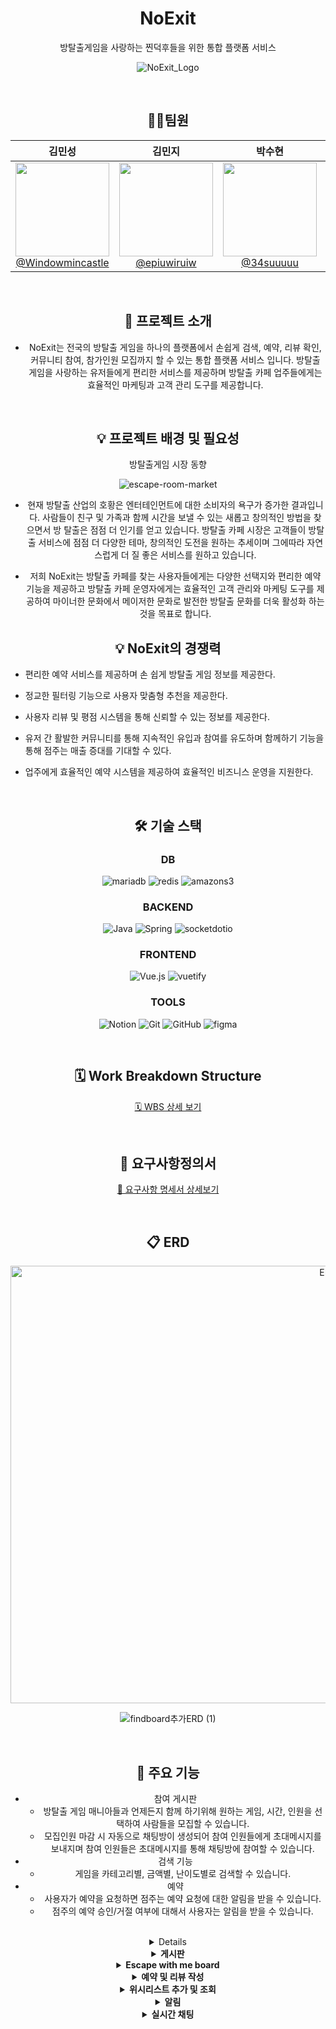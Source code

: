 <div align=center>	

# NoExit
방탈출게임을 사랑하는 찐덕후들을 위한 통합 플랫폼 서비스

![NoExit_Logo](https://github.com/user-attachments/assets/c82287fc-49f0-49ee-8602-a9835d39aafa)

<br/>

## 🙋🏻팀원

| **김민성** | **김민지** | **박수현** | **이명규** |
| :------: |  :------: | :------: | :------: |
| [<img src="https://avatars.githubusercontent.com/Windowmincastle" height=150 width=150> <br/> @Windowmincastle](https://github.com/Windowmincastle) | [<img src="https://avatars.githubusercontent.com/epiuwiruiw" height=150 width=150> <br/> @epiuwiruiw](https://github.com/epiuwiruiw) | [<img src="https://avatars.githubusercontent.com/34suuuuu" height=150 width=150> <br/> @34suuuuu](https://github.com/34suuuuu) | [<img src="https://avatars.githubusercontent.com/leem5514" height=150 width=150> <br/> @leem5514](https://github.com/leem5514) |

<br/>

## 📢 프로젝트 소개
  - NoExit는 전국의 방탈출 게임을 하나의 플랫폼에서 손쉽게 검색, 예약, 리뷰 확인,커뮤니티 참여, 참가인원 모집까지 할 수 있는 통합 플랫폼 서비스 입니다. 방탈출 게임을 사랑하는 유저들에게 편리한 서비스를 제공하며 방탈출 카페 업주들에게는 효율적인 마케팅과 고객 관리 도구를 제공합니다.
<br/>

## 💡 프로젝트 배경 및 필요성

방탈출게임 시장 동향

  ![escape-room-market](https://github.com/user-attachments/assets/4670d24b-8fc1-4d96-9d18-a9b35f8821ec)
  
-  현재 방탈출 산업의 호황은 엔터테인먼트에 대한 소비자의 욕구가 증가한 결과입니다. 사람들이 친구 및 가족과 함께 시간을 보낼 수 있는 새롭고 창의적인 방법을 찾으면서 방 탈출은 점점 더 인기를 얻고 있습니다. 방탈출 카페 시장은 고객들이 방탈출 서비스에 점점 더 다양한 테마, 창의적인 도전을 원하는 추세이며 그에따라 자연스럽게 더 질 좋은 서비스를 원하고 있습니다.
  
- 저희 NoExit는 방탈출 카페를 찾는 사용자들에게는 다양한 선택지와 편리한 예약 기능을 제공하고 방탈출 카페 운영자에게는 효율적인 고객 관리와 마케팅 도구를 제공하여 마이너한 문화에서 메이저한 문화로 발전한 방탈출 문화를 더욱 활성화 하는 것을 목표로 합니다.
    
## 💡 NoExit의 경쟁력
<div align="left">

  
- 편리한 예약 서비스를 제공하며 손 쉽게 방탈출 게임 정보를 제공한다.

  
- 정교한 필터링 기능으로 사용자 맞춤형 추천을 제공한다.

  
- 사용자 리뷰 및 평점 시스템을 통해 신뢰할 수 있는 정보를 제공한다.

  
- 유저 간 활발한 커뮤니티를 통해 지속적인 유입과 참여를 유도하며 함께하기 기능을 통해 점주는 매출 증대를 기대할 수 있다.

  
- 업주에게 효율적인 예약 시스템을 제공하여 효율적인 비즈니스 운영을 지원한다.
</div>


<br/>

## 🛠 기술 스택

###  DB
![mariadb](https://img.shields.io/badge/mariadb-003545?style=for-the-badge&logo=mariadb&logoColor=white)
![redis](https://img.shields.io/badge/redis-FF4438?style=for-the-badge)
![amazons3](https://img.shields.io/badge/amazons3-569A31?style=for-the-badge&logo=amazons3&logoColor=white)

### BACKEND
![Java](https://img.shields.io/badge/java-007396?style=for-the-badge&logo=java&logoColor=white)
![Spring](https://img.shields.io/badge/spring-6DB33F?style=for-the-badge&logo=spring&logoColor=white)
![socketdotio](https://img.shields.io/badge/socketdotio-010101?style=for-the-badge&logo=socketddotio&logoColor=white)

### FRONTEND
![Vue.js](https://img.shields.io/badge/vue.js-4FC08D?style=for-the-badge&logo=vue.js&logoColor=white)
![vuetify](https://img.shields.io/badge/vuetify-1867C0?style=for-the-badge&logo=vuetify&logoColor=white)

### TOOLS
![Notion](https://img.shields.io/badge/notion-181717?style=for-the-badge&logo=notion&logoColor=white)
![Git](https://img.shields.io/badge/git-F05032?style=for-the-badge&logo=git&logoColor=white)
![GitHub](https://img.shields.io/badge/Github-181717?style=for-the-badge&logo=Github&logoColor=white)
![figma](https://img.shields.io/badge/figma-F24E1E?style=for-the-badge&logo=figma&logoColor=white)


<br/>


## 🗓️ Work Breakdown Structure


[🗓️ WBS 상세 보기](https://docs.google.com/spreadsheets/d/1VdXKl6pfghy9OK6zTpShCHeG1uyAGB85Y2ycm1viF5g/edit?usp=sharing)


<br/>

## 📝 요구사항정의서


[📝 요구사항 명세서 상세보기](https://docs.google.com/spreadsheets/d/1VdXKl6pfghy9OK6zTpShCHeG1uyAGB85Y2ycm1viF5g/edit?gid=566809607#gid=566809607)

<br/>


## 📋 ERD
<img src="./img/MediBooker.jpg" alt="ERD" width="1000" height="700"/>

![findboard추가ERD (1)](https://github.com/user-attachments/assets/a7a859f6-06dd-436d-9fb4-dee6afef6081)

<br/>

## 📌 주요 기능    
- 참여 게시판
  - 방탈출 게임 매니아들과 언제든지 함께 하기위해 원하는 게임, 시간, 인원을 선택하여 사람들을 모집할 수 있습니다.
  - 모집인원 마감 시 자동으로 채팅방이 생성되어 참여 인원들에게 초대메시지를 보내지며 참여 인원들은 초대메시지를 통해 채팅방에 참여할 수 있습니다.
- 검색 기능
  - 게임을 카테고리별, 금액별, 난이도별로 검색할 수 있습니다.
- 예약
  - 사용자가 예약을 요청하면 점주는 예약 요청에 대한 알림을 받을 수 있습니다.
  - 점주의 예약 승인/거절 여부에 대해서 사용자는 알림을 받을 수 있습니다. 

<br/>


<details>
</summary>
  <b> 회원가입&로그인</b>
  <div markdown="1">
    <ul>
      <li>1. 점주 및 일반회원 회원 가입 </li>
      <li>2. 로그인</li>
      <li>3. SMTP 이메일 인증 </li>

  ![회원가입로그인SMTP인증회원가입](https://github.com/user-attachments/assets/ac47e42e-4303-475e-94b2-df4b5e060843)

  </ul>
  </div>
</details>



<details>
<summary>
  <b> 게시판</b>
</summary>
  <div markdown="">
    <ul>
      <li>1. 게시판 글 작성</li>
      <li>2. 게시판 글 수정 및 삭제</li>
      <li>3. 게시판 글 검색(제목, 카테고리, 내용)</li>
      <li>4. 게시판 글 추천/비추천</li>
      <li>5. 뎃글 작성 및 수정</li>
      <li>6. 댓글 추천/비추천</li>
    </ul>
  </div>
</details>

<details>
  <summary>
    <b>Escape with me board </b>
  </summary>
  <div markdown="1">
    <ul>
      <li>모집글 작성,수정,삭제,조회</li>

  ![withme게시글CRUD](https://github.com/user-attachments/assets/8a2c4695-d29f-4cd9-8b59-c8fa57715859)

      
  <li>모집글 검색</li>

  ![withme검색기능](https://github.com/user-attachments/assets/ac383e96-b042-489c-a3c6-efb6d4a73f62)
  
  <li>모집글 참여하기,알림 뱃지</li>

![withme참여하기알림채팅](https://github.com/user-attachments/assets/1a787136-9b8f-4da1-808d-ee211df36aa5)

  <li>모집글 페이징 처리 , 채팅방 자동 생성</li>

  ![withme페이징,참여하기](https://github.com/user-attachments/assets/3cb297d3-27cf-4b32-8519-58656e0703bb)
      
    </ul>
  </div>
</details>

<details>
  <summary>
    <b>예약 및 리뷰 작성</b>
  </summary>
  <div markdown="1">
    <ul>
      <li>예약 요청</li>
      <li>[점주]예약 거절 및 승인</li>
      <li>리뷰 작성 및 조회</li>
      <li>리뷰 수정 및 삭제</li>
    </ul>
  </div>
</details>

<details>
  <summary>
    <b>위시리스트 추가 및 조회</b>
  </summary>
  <div markdown="1">
    <ul>
      <li>위시리스트 생성</li>
      <li>위시리스트 삭제</li>
      <li>위시리스트 내역 확인</li>
    </ul>
  </div>
</details>

<details>
  <summary>
    <b>알림</b>
  </summary>
  <div markdown="1">
    <ul>
      <li>알림 목록 조회</li>
    </ul>
  </div>
</details>

<details>
  <summary>
    <b>실시간 채팅</b>
  </summary>
  <div markdown="1">
    <ul>
      <li>실시간 채팅</li>
    </ul>
  </div>
</details>
